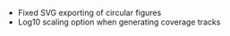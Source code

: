 * Fixed SVG exporting of circular figures
* Log10 scaling option when generating coverage tracks    